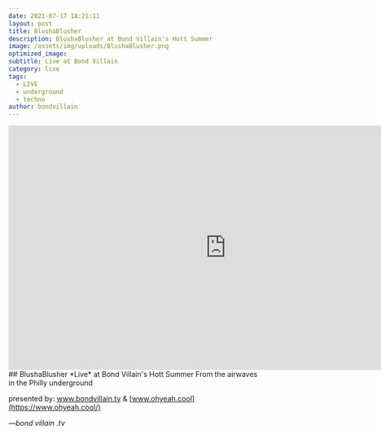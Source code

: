```yaml
---
date: 2021-07-17 18:21:11
layout: post
title: BlushaBlusher
description: BlushaBlusher at Bond Villain's Hott Summer
image: /assets/img/uploads/BlushaBlusher.png
optimized_image:
subtitle: Live at Bond Villain
category: live
tags:
  - LIVE
  - underground
  - techno
author: bondvillain
---
```

<iframe width="854" height="480" src="https://www.youtube-nocookie.com/embed/Uj6tjOfy-z8" title="YouTube video player" frameborder="0" allow="accelerometer; autoplay; clipboard-write; encrypted-media; gyroscope; picture-in-picture" allowfullscreen></iframe>
## BlushaBlusher *Live* at Bond Villain's Hott Summer
From the airwaves in the Philly underground

presented by:
www.bondvillain.tv
&
[www.ohyeah.cool](https://www.ohyeah.cool/)

<cite>&mdash;bond villain .tv</cite>
